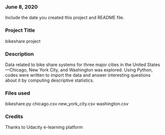 ### June 8, 2020
Include the date you created this project and README file.

### Project Title
bikeshare project

### Description
Data related to bike share systems for three major cities in the United States—Chicago, New York City, and Washington was explored. Using Python, codes were written to import the data and answer interesting questions about it by computing descriptive statistics.

### Files used
bikeshare.py
chicago.csv
new_york_city.csv
washington.csv

### Credits
Thanks to Udacity e-learning platform
